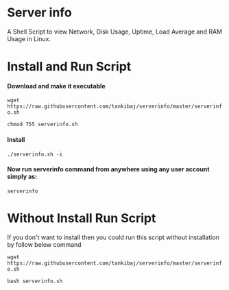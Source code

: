 # Server info
A Shell Script to view Network, Disk Usage, Uptime, Load Average and RAM Usage in Linux.

# Install and Run Script

#### Download and make it executable

`wget https://raw.githubusercontent.com/tankibaj/serverinfo/master/serverinfo.sh`

`chmod 755 serverinfo.sh`

#### Install
`./serverinfo.sh -i `

#### Now run serverinfo command from anywhere using any user account simply as:
`serverinfo`

# Without Install Run Script
If you don't want to install then you could run this script without installation by follow below command

`wget https://raw.githubusercontent.com/tankibaj/serverinfo/master/serverinfo.sh`

`bash serverinfo.sh`
